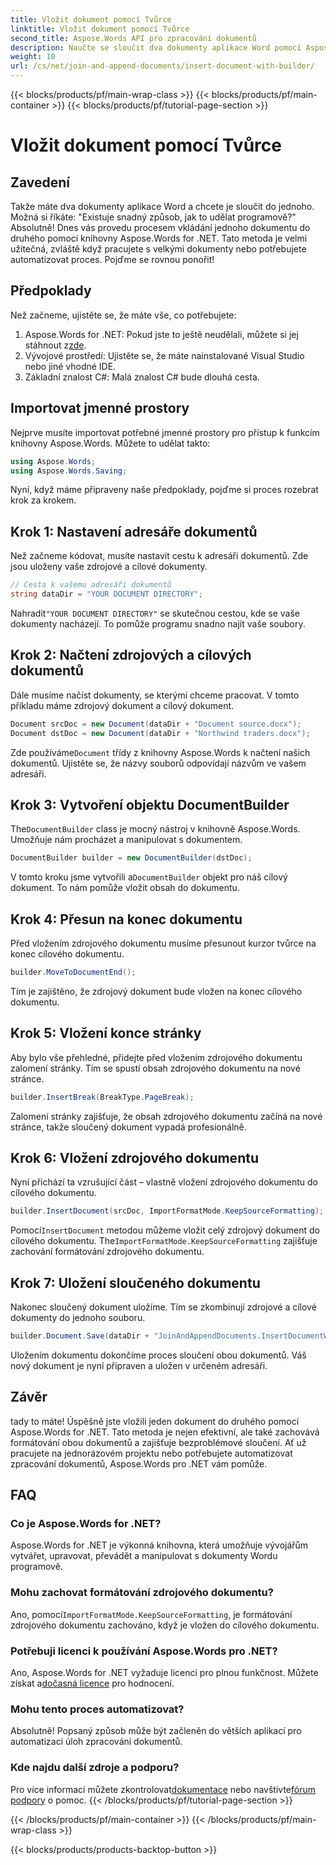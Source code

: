 ```yaml
---
title: Vložit dokument pomocí Tvůrce
linktitle: Vložit dokument pomocí Tvůrce
second_title: Aspose.Words API pro zpracování dokumentů
description: Naučte se sloučit dva dokumenty aplikace Word pomocí Aspose.Words for .NET. Podrobný průvodce vložením dokumentu pomocí DocumentBuilder a zachováním formátování.
weight: 10
url: /cs/net/join-and-append-documents/insert-document-with-builder/
---
```


{{< blocks/products/pf/main-wrap-class >}}
{{< blocks/products/pf/main-container >}}
{{< blocks/products/pf/tutorial-page-section >}}

# Vložit dokument pomocí Tvůrce

## Zavedení

Takže máte dva dokumenty aplikace Word a chcete je sloučit do jednoho. Možná si říkáte: "Existuje snadný způsob, jak to udělat programově?" Absolutně! Dnes vás provedu procesem vkládání jednoho dokumentu do druhého pomocí knihovny Aspose.Words for .NET. Tato metoda je velmi užitečná, zvláště když pracujete s velkými dokumenty nebo potřebujete automatizovat proces. Pojďme se rovnou ponořit!

## Předpoklady

Než začneme, ujistěte se, že máte vše, co potřebujete:

1.  Aspose.Words for .NET: Pokud jste to ještě neudělali, můžete si jej stáhnout z[zde](https://releases.aspose.com/words/net/).
2. Vývojové prostředí: Ujistěte se, že máte nainstalované Visual Studio nebo jiné vhodné IDE.
3. Základní znalost C#: Malá znalost C# bude dlouhá cesta.

## Importovat jmenné prostory

Nejprve musíte importovat potřebné jmenné prostory pro přístup k funkcím knihovny Aspose.Words. Můžete to udělat takto:

```csharp
using Aspose.Words;
using Aspose.Words.Saving;
```

Nyní, když máme připraveny naše předpoklady, pojďme si proces rozebrat krok za krokem.

## Krok 1: Nastavení adresáře dokumentů

Než začneme kódovat, musíte nastavit cestu k adresáři dokumentů. Zde jsou uloženy vaše zdrojové a cílové dokumenty.

```csharp
// Cesta k vašemu adresáři dokumentů
string dataDir = "YOUR DOCUMENT DIRECTORY";
```

 Nahradit`"YOUR DOCUMENT DIRECTORY"` se skutečnou cestou, kde se vaše dokumenty nacházejí. To pomůže programu snadno najít vaše soubory.

## Krok 2: Načtení zdrojových a cílových dokumentů

Dále musíme načíst dokumenty, se kterými chceme pracovat. V tomto příkladu máme zdrojový dokument a cílový dokument.

```csharp
Document srcDoc = new Document(dataDir + "Document source.docx");
Document dstDoc = new Document(dataDir + "Northwind traders.docx");
```

 Zde používáme`Document` třídy z knihovny Aspose.Words k načtení našich dokumentů. Ujistěte se, že názvy souborů odpovídají názvům ve vašem adresáři.

## Krok 3: Vytvoření objektu DocumentBuilder

 The`DocumentBuilder` class je mocný nástroj v knihovně Aspose.Words. Umožňuje nám procházet a manipulovat s dokumentem.

```csharp
DocumentBuilder builder = new DocumentBuilder(dstDoc);
```

 V tomto kroku jsme vytvořili a`DocumentBuilder` objekt pro náš cílový dokument. To nám pomůže vložit obsah do dokumentu.

## Krok 4: Přesun na konec dokumentu

Před vložením zdrojového dokumentu musíme přesunout kurzor tvůrce na konec cílového dokumentu.

```csharp
builder.MoveToDocumentEnd();
```

Tím je zajištěno, že zdrojový dokument bude vložen na konec cílového dokumentu.

## Krok 5: Vložení konce stránky

Aby bylo vše přehledné, přidejte před vložením zdrojového dokumentu zalomení stránky. Tím se spustí obsah zdrojového dokumentu na nové stránce.

```csharp
builder.InsertBreak(BreakType.PageBreak);
```

Zalomení stránky zajišťuje, že obsah zdrojového dokumentu začíná na nové stránce, takže sloučený dokument vypadá profesionálně.

## Krok 6: Vložení zdrojového dokumentu

Nyní přichází ta vzrušující část – vlastně vložení zdrojového dokumentu do cílového dokumentu.

```csharp
builder.InsertDocument(srcDoc, ImportFormatMode.KeepSourceFormatting);
```

 Pomocí`InsertDocument` metodou můžeme vložit celý zdrojový dokument do cílového dokumentu. The`ImportFormatMode.KeepSourceFormatting` zajišťuje zachování formátování zdrojového dokumentu.

## Krok 7: Uložení sloučeného dokumentu

Nakonec sloučený dokument uložíme. Tím se zkombinují zdrojové a cílové dokumenty do jednoho souboru.

```csharp
builder.Document.Save(dataDir + "JoinAndAppendDocuments.InsertDocumentWithBuilder.docx");
```

Uložením dokumentu dokončíme proces sloučení obou dokumentů. Váš nový dokument je nyní připraven a uložen v určeném adresáři.

## Závěr

tady to máte! Úspěšně jste vložili jeden dokument do druhého pomocí Aspose.Words for .NET. Tato metoda je nejen efektivní, ale také zachovává formátování obou dokumentů a zajišťuje bezproblémové sloučení. Ať už pracujete na jednorázovém projektu nebo potřebujete automatizovat zpracování dokumentů, Aspose.Words pro .NET vám pomůže.

## FAQ

### Co je Aspose.Words for .NET?  
Aspose.Words for .NET je výkonná knihovna, která umožňuje vývojářům vytvářet, upravovat, převádět a manipulovat s dokumenty Wordu programově.

### Mohu zachovat formátování zdrojového dokumentu?  
 Ano, pomocí`ImportFormatMode.KeepSourceFormatting`, je formátování zdrojového dokumentu zachováno, když je vložen do cílového dokumentu.

### Potřebuji licenci k používání Aspose.Words pro .NET?  
 Ano, Aspose.Words for .NET vyžaduje licenci pro plnou funkčnost. Můžete získat a[dočasná licence](https://purchase.aspose.com/temporary-license/) pro hodnocení.

### Mohu tento proces automatizovat?  
Absolutně! Popsaný způsob může být začleněn do větších aplikací pro automatizaci úloh zpracování dokumentů.

### Kde najdu další zdroje a podporu?  
 Pro více informací můžete zkontrolovat[dokumentace](https://reference.aspose.com/words/net/) nebo navštivte[fórum podpory](https://forum.aspose.com/c/words/8) o pomoc.
{{< /blocks/products/pf/tutorial-page-section >}}

{{< /blocks/products/pf/main-container >}}
{{< /blocks/products/pf/main-wrap-class >}}

{{< blocks/products/products-backtop-button >}}
